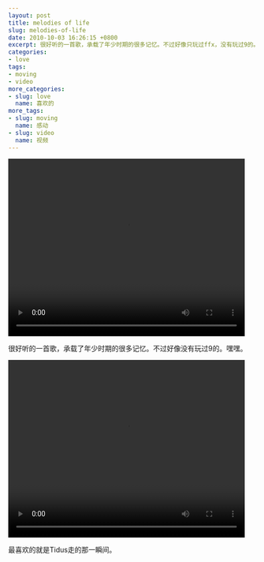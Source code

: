 ```yaml
---
layout: post
title: melodies of life
slug: melodies-of-life
date: 2010-10-03 16:26:15 +0800
excerpt: 很好听的一首歌，承载了年少时期的很多记忆。不过好像只玩过ffx，没有玩过9的。嘿嘿。
categories:
- love
tags:
- moving
- video
more_categories:
- slug: love
  name: 喜欢的
more_tags:
- slug: moving
  name: 感动
- slug: video
  name: 视频
---
```


<video width="480" height="360" controls="controls">
	<source src="{{ site.path.uploads }}2010/10/03/melodies-of-life/melodies-of-life.webm" type="video/webm" />
	<source src="{{ site.path.uploads }}2010/10/03/melodies-of-life/melodies-of-life.mp4" type="video/mp4" />
	Your browser does not support the video tag.
</video>

很好听的一首歌，承载了年少时期的很多记忆。不过好像没有玩过9的。嘿嘿。

<video width="480" height="360" controls="controls">
	<source src="{{ site.path.uploads }}2010/10/03/melodies-of-life/ffx.webm" type="video/webm" />
	<source src="{{ site.path.uploads }}2010/10/03/melodies-of-life/ffx.mp4" type="video/mp4" />
	Your browser does not support the video tag.
</video>

最喜欢的就是Tidus走的那一瞬间。

